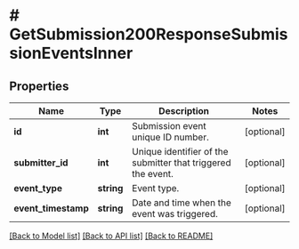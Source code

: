 # # GetSubmission200ResponseSubmissionEventsInner

## Properties

Name | Type | Description | Notes
------------ | ------------- | ------------- | -------------
**id** | **int** | Submission event unique ID number. | [optional]
**submitter_id** | **int** | Unique identifier of the submitter that triggered the event. | [optional]
**event_type** | **string** | Event type. | [optional]
**event_timestamp** | **string** | Date and time when the event was triggered. | [optional]

[[Back to Model list]](../../README.md#models) [[Back to API list]](../../README.md#endpoints) [[Back to README]](../../README.md)
